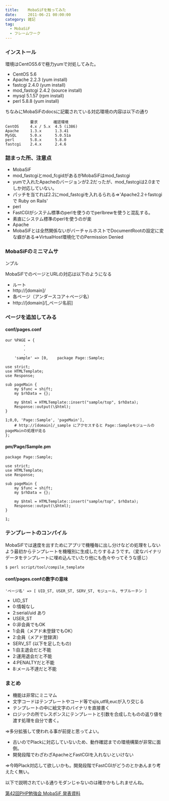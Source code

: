 ```yaml
---
title:    MobaSiFを触ってみた
date:     2011-06-21 00:00:00
category: 雑記
tag:
  - MobaSiF
  - フレームワーク
---
```

### インストール

環境はCentOS5.6で極力yumで対処してみた。

* CentOS 5.6
* Apache 2.2.3 (yum install)
* fastcgi 2.4.0 (yum install)
* mod_fastcgi 2.4.2 (source install)
* mysql 5.1.57 (rpm install)
* perl 5.8.8 (yum install)

ちなみにMobaSiFのdocsに記載されている対応環境の内容は以下の通り

               要求       確認環境
    CentOS     4.x / 5.x  4.5 (i386)
    Apache     1.3.x      1.3.41
    MySQL      5.0.x      5.0.51a
    perl       5.8.x      5.8.0
    fastcgi    2.4.x      2.4.6

### 詰まった所、注意点

* MobaSiF
 * mod_fastcgiとmod_fcgidがあるがMobaSiFはmod_fastcgi
 * yumで入れたApacheのバージョンが2.2だったが、mod_fastcgiは2.0までしか対応していない。
 * パッチを当てれば2.2にmod_fastcgiを入れるられる⇒'Apache2.2＋fastcgiで Ruby on Rails'
* perl
 * FastCGIがシステム標準のperlを使うのでperlbrewを使うと混乱する。
 * 素直にシステム標準のperlを使うのが楽
* Apache
 * MobaSiFとは全然関係ないがバーチャルホストでDocumentRootの設定に変な癖がある⇒VirtualHost環境化でのPermission Denied

### MobaSiFのミニマムサ
ンプル

MobaSiFでのページとURLの対応は以下のようになる

* ルート
 * http://[domain]/
* 各ページ（アンダースコア＋ページ名）
 * http://[domain]/[_ページ名前]

### ページを追加してみる

#### conf/pages.conf

    our %PAGE = {
            .
            .
            .
        'sample' => [0,    package Page::Sample;
    
    use strict;
    use HTMLTemplate;
    use Response;
    
    sub pageMain {
        my $func = shift;
        my $rhData = {};
    
        my $html = HTMLTemplate::insert("sample/top", $rhData);
        Response::output(\$html);
    }
    
    1;0,0, 'Page::Sample', 'pageMain'],
        # http://[domain]/_sample にアクセスすると Page::SampleモジュールのpageMainの処理が走る
    };

#### pm/Page/Sample.pm

    package Page::Sample;
    
    use strict;
    use HTMLTemplate;
    use Response;
    
    sub pageMain {
        my $func = shift;
        my $rhData = {};
    
        my $html = HTMLTemplate::insert("sample/top", $rhData);
        Response::output(\$html);
    }
    
    1;

### テンプレートのコンパイル

MobaSiFでは速度を出すためにアプリで機種毎に出し分けなどの処理をしないよう最初からテンプレートを機種別に生成したりするようです。（変なバイナリデータをテンプレートに埋め込んでいたり他にも色々やってそうな感じ）

    $ perl script/tool/compile_template

#### conf/pages.confの数字の意味

    'ページ名' => [ UID_ST, USER_ST, SERV_ST, モジュール, サブルーチン ]

* UID_ST
 * 0:情報なし
 * 2:serial/uid あり
* USER_ST
 * 0:非会員でもOK
 * 1:会員（メアド未登録でもOK）
 * 2:会員（メアド登録済）
* SERV_ST (以下を足したもの)
 * 1:自主退会だと不能
 * 2:運用退会だと不能
 * 4:PENALTYだと不能
 * 8:メール不達だと不能

### まとめ

* 機能は非常にミニマム
 * 文字コードはテンプレートやコード等でsjis,utf8,eucが入り交じる
 * テンプレートの中に絵文字のバイナリを直接書く
 * ロジックの所でレスポンスにテンプレートと引数を合成したものの返り値を渡す処理を自分で書く。

⇒多分拡張して使われる事が前提と思ってよい。

* 古いのでPlackに対応していないため、動作確認までの環境構築が非常に面倒。
 * 開発段階でわざわざApacheとFastCGIを入れないといけない

⇒今時Plack対応して欲しいかも。開発段階でFastCGIがどうのとかあんまり考えたく無い。

以下で説明されている通りモダンじゃないのは確かかもしれませんね。 

[第42回PHP勉強会 MobaSiF 発表資料](http://www.slideshare.net/bobpp/42php-mobasif-1351953)
